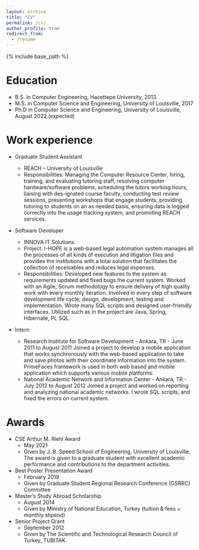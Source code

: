 ```yaml
---
layout: archive
title: "CV"
permalink: /cv/
author_profile: true
redirect_from:
  - /resume
---
```


{% include base_path %}

Education
======
* B.S. in Computer Engineering, Hacettepe University, 2013
* M.S. in Computer Science and Engineering, University of Louisville, 2017
* Ph.D in Computer Science and Engineering, University of Louisville, August 2022 (expected)

Work experience
======
* Graduate Student Assistant
  * REACH – University of Louisville
  * Responsibilities: Managing the Computer Resource Center, hiring, training, and evaluating tutoring staff, resolving computer hardware/software problems, scheduling the tutors working hours, liaising with des-ignated course faculty, conducting test review sessions, presenting workshops that engage students, providing tutoring to students on an as needed basis, ensuring data is logged correctly into the usage tracking system, and promoting REACH services.

* Software Developer
  * INNOVA IT Solutions
  * Project: I-HOPE is a web-based legal automation system manages all the processes of all kinds of execution and litigation files and provides the institutions with a total solution that facilitates the collection of receivables and reduces legal expenses.
  * Responsibilities: Developed new features to the system as requirements updated and fixed bugs the current system. Worked with an Agile, Scrum methodology to ensure delivery of high quality work with every monthly iteration. Involved in every step of software development life cycle; design, development, testing and implementation. Wrote many SQL scripts and designed user-friendly interfaces. Utilized such as in the project are Java, Spring, Hibernate, PL SQL.

* Intern
  * Research Institute for Software Development - Ankara, TR - June 2011 to August 2011
    Joined a project to develop a mobile application that works synchronously with the web-based application to take and save photos with their coordinate information into the system. PrimeFaces framework is used in both web based and mobile application which supports various mobile platforms.
  * National Academic Network and Information Center - Ankara, TR - July 2012 to August 2012
  Joined a project and worked on reporting and analyzing national academic networks. I wrote SQL scripts, and fixed the errors on current system.

Awards
======

* CSE Arthur M. Riehl Award
  * May 2021
  * Given by J. B. Speed School of Engineering, University of Louisville. The award is given to a graduate student with excellent academic performance and contributions to the department activities.
* Best Poster Presentation Award
  * February 2019
  * Given by Graduate Student Regional Research Conference (GSRRC) Committee
* Master’s Study Abroad Scholarship
  * August 2014
  * Given by Ministry of National Education, Turkey (tuition & fees + monthly stipend)
* Senior Project Grant
  * September 2012
  * Given by The Scientific and Technological Research Council of Turkey, TUBITAK.
